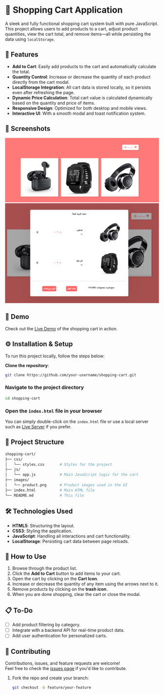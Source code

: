 # 🛒 Shopping Cart Application

A sleek and fully functional shopping cart system built with pure JavaScript. This project allows users to add products to a cart, adjust product quantities, view the cart total, and remove items—all while persisting the data using `localStorage`.

## 🌟 Features

- **Add to Cart**: Easily add products to the cart and automatically calculate the total.
- **Quantity Control**: Increase or decrease the quantity of each product directly from the cart modal.
- **LocalStorage Integration**: All cart data is stored locally, so it persists even after refreshing the page.
- **Dynamic Price Calculation**: Total cart value is calculated dynamically based on the quantity and price of items.
- **Responsive Design**: Optimized for both desktop and mobile views.
- **Interactive UI**: With a smooth modal and toast notification system.

## 📸 Screenshots

![Cart Modal](./images/pic1.png)
![ Cart ](./images/pic2.png)

## 🚀 Demo

Check out the [Live Demo](https://your-live-demo-link.com) of the shopping cart in action.

## ⚙️ Installation & Setup

To run this project locally, follow the steps below:

 **Clone the repository**:
   ```bash
   git clone https://github.com/your-username/shopping-cart.git
   ```
### Navigate to the project directory

```bash
cd shopping-cart
```
### Open the `index.html` file in your browser

You can simply double-click on the `index.html` file or use a local server such as [Live Server](https://marketplace.visualstudio.com/items?itemName=ritwickdey.LiveServer) if you prefer.
## 📂 Project Structure

```bash
shopping-cart/
├── css/
│   └── styles.css       # Styles for the project
├── js/
│   └── app.js           # Main JavaScript logic for the cart
├── images/
│   └── product.png      # Product images used in the UI
├── index.html           # Main HTML file
└── README.md            # This file
```
## 🛠️ Technologies Used

- **HTML5**: Structuring the layout.
- **CSS3**: Styling the application.
- **JavaScript**: Handling all interactions and cart functionality.
- **LocalStorage**: Persisting cart data between page reloads.
## 🎯 How to Use

1. Browse through the product list.
2. Click the **Add to Cart** button to add items to your cart.
3. Open the cart by clicking on the **Cart Icon**.
4. Increase or decrease the quantity of any item using the arrows next to it.
5. Remove products by clicking on the **trash icon**.
6. When you are done shopping, clear the cart or close the modal.
## 📋 To-Do

- [ ] Add product filtering by category.
- [ ] Integrate with a backend API for real-time product data.
- [ ] Add user authentication for personalized carts.
## 🤝 Contributing

Contributions, issues, and feature requests are welcome!  
Feel free to check the [issues page](https://github.com/your-username/shopping-cart/issues) if you'd like to contribute.

1. Fork the repo and create your branch:
   
   ```bash
   git checkout -b feature/your-feature
   ```
